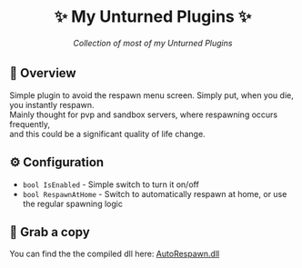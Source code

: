 <h1 align="center">✨ My Unturned Plugins ✨</h1>

<h6 align="center"><em>Collection of most of my Unturned Plugins</em></h6>

## 📝 Overview
Simple plugin to avoid the respawn menu screen. Simply put, when you die, you instantly respawn.
<br>
Mainly thought for pvp and sandbox servers, where respawning occurs frequently,
<br>
and this could be a significant quality of life change.

## ⚙ Configuration
- `bool IsEnabled` - Simple switch to turn it on/off
- `bool RespawnAtHome` - Switch to automatically respawn at home, or use the regular spawning logic

## 💾 Grab a copy
You can find the the compiled dll here: [AutoRespawn.dll](../AutoRespawn/bin/AutoRespawn.dll)
